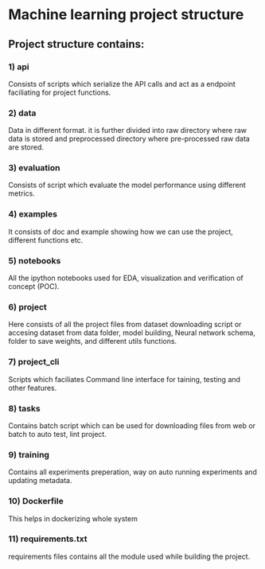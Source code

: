 # Machine learning project structure

## Project structure contains:
### 1) api</br> 
Consists of scripts which serialize the API calls and act as a endpoint faciliating for project functions.
### 2) data</br>
Data in different format. it is further divided into raw directory where raw data is stored and preprocessed directory where pre-processed raw data are stored.
### 3) evaluation</br>
Consists of script which evaluate the model performance using different metrics. 
### 4) examples</br>
It consists of doc and example showing how we can use the project, different functions etc.  
### 5) notebooks</br>
All the ipython notebooks used for EDA, visualization and verification of concept (POC).
### 6) project</br>
Here consists of all the project files from dataset downloading script or accesing dataset from data folder, model building, Neural network schema, folder to save weights, and different utils functions.
### 7) project_cli</br>
Scripts which faciliates Command line interface for  taining, testing and other features. 
### 8) tasks</br>
Contains batch script which can be used for downloading files from web or batch to auto test, lint project.
### 9) training</br>
Contains all experiments preperation, way on auto running experiments and updating metadata.
### 10) Dockerfile</br>
This helps in dockerizing whole system
### 11) requirements.txt</br>
requirements files contains all the module used while building the project.
